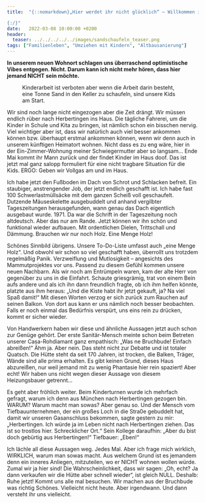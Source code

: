 ```yaml
---
title:  "{::nomarkdown}„Hier werdet ihr nicht glücklich“ – Willkommen in der Nachbarschaft!

{:/}"
date:   2022-03-08 10:00:00 +0200
header:
  teaser: ../../../../../images/sandschaufeln_teaser.png
tags: ["Familienleben", "Umziehen mit Kindern", "Altbausanierung"]
---
```


**In unserem neuen Wohnort schlagen uns überraschend optimistische Vibes entgegen. Nicht. Darum kann ich nicht mehr hören, dass hier jemand NICHT sein möchte.**

<figure>
  <img src="../../../../../images/sandschaufeln.png" alt="">
  <figcaption>Kinderarbeit ist verboten aber wenn die Arbeit darin besteht, eine Tonne Sand in den Keller zu schaufeln, sind unsere Kids am Start.</figcaption>
</figure>    

Wir sind noch lange nicht eingezogen aber die Zeit drängt. Wir müssen endlich rüber nach Herbertingen ins Haus. Die tägliche Fahrerei, um die Kinder in Schule und Kita zu bringen, ist nämlich schon ein bisschen nervig. Viel wichtiger aber ist, dass wir natürlich auch viel besser ankommen können bzw. überhaupt erstmal ankommen können, wenn wir denn auch in unserem künftigen Heimatort wohnen. Nicht dass es zu eng wäre, hier in der Ein-Zimmer-Wohnung meiner Schwiegermutter aber so langsam… Ende Mai kommt ihr Mann zurück und der findet Kinder im Haus doof. Das ist jetzt mal ganz salopp formuliert für eine nicht tragbare Situation für die Kids. ERGO: Geben wir Vollgas am und im Haus.

Ich habe jetzt den Fußboden im Dach von Schrot und Schlacken befreit. Ein staubiger, anstrengender Job, der jetzt endlich geschafft ist. Ich habe fast 100 Schwerlastmüllsäcke mit dem ganzen Scheiß voll geschaufelt. Dutzende Mäuseskelette ausgebuddelt und anhand vergilbter Tageszeitungen herausgefunden, wann genau das Dach eigentlich ausgebaut wurde. 1971. Da war die Schrift in der Tageszeitung noch altdeutsch. Aber das nur am Rande. Jetzt können wir ihn schön und funktional wieder aufbauen. Mit ordentlichen Dielen, Trittschall und Dämmung. Brauchen wir nur noch Holz. Eine Menge Holz!

Schönes Sinnbild übrigens. Unsere To-Do-Liste umfasst auch „eine Menge Holz“. Und obwohl wir schon so viel geschafft haben, überrollt uns trotzdem regelmäßig Panik. Verzweiflung und Mutlosigkeit – angesichts des Mammutprojektes vor uns. Passend zu diesem Gefühl kommen unsere neuen Nachbarn. Als wir noch am Entrümpeln waren, kam der alte Herr von gegenüber zu uns in die Einfahrt. Schaute griesgrämig, trat von einem Bein aufs andere und als ich ihn dann freundlich fragte, ob ich ihm helfen könnte, platzte aus ihm heraus: „Und die Kiste habt ihr jetzt gekauft, ja? Na viel Spaß damit!“ Mit diesen Worten verzog er sich zurück zum Rauchen auf seinen Balkon. Von dort aus kann er uns nämlich noch besser beobachten. Falls er noch einmal das Bedürfnis verspürt, uns eins rein zu drücken, kommt er sicher wieder. 

Von Handwerkern haben wir diese und ähnliche Aussagen jetzt auch schon zur Genüge gehört. Der erste Sanitär-Mensch meinte schon beim Betreten unserer Casa-Rohdiamant ganz empathisch: „Was ne Bruchbude! Einfach abreißen!“ Ähm ja. Aber nein. Das steht nicht zur Debatte und ist totaler Quatsch. Die Hütte steht da seit 170 Jahren, ist trocken, die Balken, Träger, Wände sind alle prima erhalten. Es gibt keinen Grund, dieses Haus abzureißen, nur weil jemand mit zu wenig Phantasie hier rein spaziert! Aber echt! Wir haben uns nicht wegen dieser Aussage von diesem Heizungsbauer getrennt… 

Es geht aber fröhlich weiter. Beim Kinderturnen wurde ich mehrfach gefragt, warum ich denn aus München nach Herbertingen gezogen bin. WARUM? Warum macht man sowas? Aber genau so. Und der Mensch vom Tiefbauunternehmen, der ein großes Loch in die Stra0e gebuddelt hat, damit wir unseren Gasanschluss bekommen, sagte gestern zu mir: „Herbertingen. Ich würde ja im Leben nicht nach Herbertingen ziehen. Das ist so trostlos hier. Schrecklicher Ort.“ Sein Kollege daraufhin: „Aber du bist doch gebürtig aus Herbertingen!“ Tiefbauer: „Eben!“ 

Ich lächle all diese Aussagen weg. Jedes Mal. Aber ich frage mich wirklich, WIRKLICH, warum man sowas macht. Aus welchem Grund ist es jemandem denn ein inneres Anliegen, mitzuteilen, wo er NICHT wohnen wollen würde. Zumal wir ja hier sind! Die Wahrscheinlichkeit, dass wir sagen: „Oh, echt? Ja dann verkaufen wir die Hütte aber schnell wieder“, ist gleich NULL. Deshalb: Ruhe jetzt! Kommt uns alle mal besuchen. Wir machen aus der Bruchbude was richtig Schönes. Vielleicht nicht heute. Aber irgendwann. Und dann versteht ihr uns vielleicht.




 















 

 





 

  


 
 
 
 


   


 



 






 






 


 
 






















 








 

   



















  












 






 





  


  






					 


 
 








